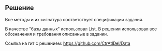 ## Решение 

Все методы и их сигнатура соответствует спецификации задания.

В качестве "базы данных" использовал List<User>. В решении использовал все обозначения и требования описанные в задании.


Ссылка на гит с решением:
  https://github.com/CtrAtlDel/Data
